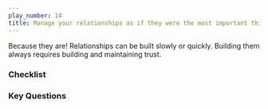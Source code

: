 ```yaml
---
play_number: 14
title: Manage your relationships as if they were the most important thing to your business
---
```


Because they are! Relationships can be built slowly or quickly. Building them always requires building and maintaining trust. 



### Checklist


### Key Questions
